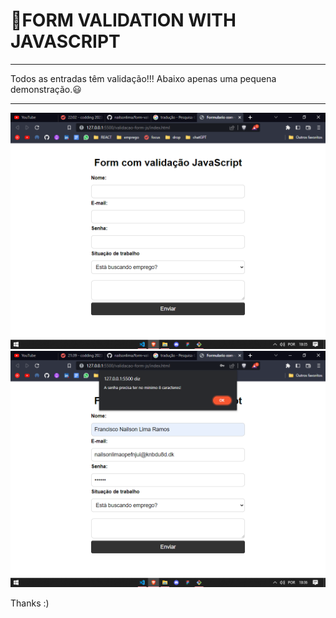 # 🔴FORM VALIDATION WITH JAVASCRIPT

<hr />
<p>Todos as entradas têm validação!!! Abaixo apenas uma pequena demonstração.😃<p>
<hr />

<img src="./assets/1.png"/>

<img src="./assets/2.png"/>

<p>Thanks :)</p>
